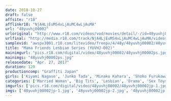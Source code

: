 ```yaml
---
date: 2018-10-27
draft: false
affsite: "r18"
afflinkr18: "NjA4LjEuMS4xLjAuMC4wLjAuMA"
url: "48yuvhj00002"
urloriginal: "http://www.r18.com/videos/vod/movies/detail/-/id=48yuvhj00002"
urlfinal: "http://media.r18.com/track/NjA4LjEuMS4xLjAuMC4wLjAuMA/videos/vod/movies/detail/-/id=48yuvhj00002"
samplevid: "awspv3001.r18.com/litevideo/freepv/4/48y/48yuvhj00002/48yuvhj00002_dmb_w.mp4"
title: "Mama Friends Lesbian Series (YUVHJ-002)"
mainimgurl: "pics.r18.com/digital/video/48yuvhj00002/48yuvhj00002ps.jpg"
mainimgs: "48yuvhj00002ps.jpg"
releasedate: "Apr. 27, 2017"
duration: 120
productioncomp: "Graffiti Japan"
girls: ['Kiyomi Nagase', 'Junko Tada', 'Minako Kahara', 'Shoko Furukawa', 'Reiko Mizuhara']
categories: ['Married Woman', 'Big Tits', 'Lesbian', 'Drama', 'Sex Toys', 'Hi-Def']
imgurls: ['pics.r18.com/digital/video/48yuvhj00002/48yuvhj00002jp-1.jpg', 'pics.r18.com/digital/video/48yuvhj00002/48yuvhj00002jp-2.jpg', 'pics.r18.com/digital/video/48yuvhj00002/48yuvhj00002jp-3.jpg', 'pics.r18.com/digital/video/48yuvhj00002/48yuvhj00002jp-4.jpg', 'pics.r18.com/digital/video/48yuvhj00002/48yuvhj00002jp-5.jpg', 'pics.r18.com/digital/video/48yuvhj00002/48yuvhj00002jp-6.jpg', 'pics.r18.com/digital/video/48yuvhj00002/48yuvhj00002jp-7.jpg', 'pics.r18.com/digital/video/48yuvhj00002/48yuvhj00002jp-8.jpg', 'pics.r18.com/digital/video/48yuvhj00002/48yuvhj00002jp-9.jpg', 'pics.r18.com/digital/video/48yuvhj00002/48yuvhj00002jp-10.jpg', 'pics.r18.com/digital/video/48yuvhj00002/48yuvhj00002jp-11.jpg', 'pics.r18.com/digital/video/48yuvhj00002/48yuvhj00002jp-12.jpg', 'pics.r18.com/digital/video/48yuvhj00002/48yuvhj00002jp-13.jpg', 'pics.r18.com/digital/video/48yuvhj00002/48yuvhj00002jp-14.jpg', 'pics.r18.com/digital/video/48yuvhj00002/48yuvhj00002jp-15.jpg', 'pics.r18.com/digital/video/48yuvhj00002/48yuvhj00002jp-16.jpg', 'pics.r18.com/digital/video/48yuvhj00002/48yuvhj00002jp-17.jpg', 'pics.r18.com/digital/video/48yuvhj00002/48yuvhj00002jp-18.jpg', 'pics.r18.com/digital/video/48yuvhj00002/48yuvhj00002jp-19.jpg', 'pics.r18.com/digital/video/48yuvhj00002/48yuvhj00002jp-20.jpg']
imgs: ['48yuvhj00002jp-1.jpg', '48yuvhj00002jp-2.jpg', '48yuvhj00002jp-3.jpg', '48yuvhj00002jp-4.jpg', '48yuvhj00002jp-5.jpg', '48yuvhj00002jp-6.jpg', '48yuvhj00002jp-7.jpg', '48yuvhj00002jp-8.jpg', '48yuvhj00002jp-9.jpg', '48yuvhj00002jp-10.jpg', '48yuvhj00002jp-11.jpg', '48yuvhj00002jp-12.jpg', '48yuvhj00002jp-13.jpg', '48yuvhj00002jp-14.jpg', '48yuvhj00002jp-15.jpg', '48yuvhj00002jp-16.jpg', '48yuvhj00002jp-17.jpg', '48yuvhj00002jp-18.jpg', '48yuvhj00002jp-19.jpg', '48yuvhj00002jp-20.jpg']
---
```

